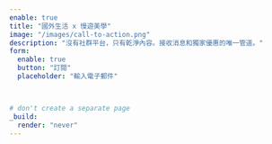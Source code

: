 ```yaml
---
enable: true
title: "國外生活 x 慢遊美學"
image: "/images/call-to-action.png"
description: "沒有社群平台，只有乾淨內容。接收消息和獨家優惠的唯一管道。"
form:
  enable: true
  button: "訂閱"
  placeholder: "輸入電子郵件"



# don't create a separate page
_build:
  render: "never"
---
```

